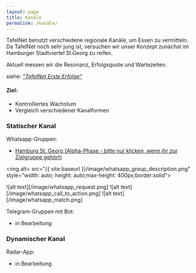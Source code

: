 ```yaml
---
layout: page
title: Kanäle
permalink: /kanäle/
---
```


TafelNet benutzt verschiedene regionale Kanäle, um Essen zu vermitteln. Da TafelNet noch sehr jung ist, versuchen wir unser Konzept zunächst im Hamburger Stadtviertel St.Georg zu reifen.

Aktuell messen wir die Resonanz, Erfolgsquote und Wartezeiten.

siehe: [*"TafelNet Erste Erfolge"*](/file/tafelnet_proof-of-concept.pdf)

#### Ziel:
- Kontrolliertes Wachstum
- Vergleich verschiedener Kanalformen


### Statischer Kanal

Whatsapp-Gruppen:
* [Hamburg St. Georg (Alpha-Phase - bitte nur klicken, wenn ihr zur Zielgruppe gehört)](https://chat.whatsapp.com/GQRpSP5Nkwp74csq2Hxzrx)

<img alt= src="{{ site.baseurl }}/image/whatsapp_group_description.png" style="width: auto; height: auto;max-height: 400px;border:solid">

![alt text][/image/whatsapp_request.png]
![alt text][/image/whatsapp_call_to_action.png]
![alt text][/image/whatsapp_match.png]

Telegram-Gruppen mit Bot:
* in Bearbeitung

### Dynamischer Kanal

Radar-App:
* in Bearbeitung